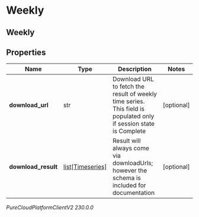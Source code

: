 # Weekly

## Weekly

## Properties

|Name | Type | Description | Notes|
|------------ | ------------- | ------------- | -------------|
| **download_url** | str | Download URL to fetch the result of weekly time series. This field is populated only if session state is Complete | [optional] |
| **download_result** | [list[Timeseries]](Timeseries) | Result will always come via downloadUrls; however the schema is included for documentation | [optional] |



_PureCloudPlatformClientV2 230.0.0_
